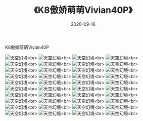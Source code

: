 ﻿---
layout: post
title: 《K8傲娇萌萌Vivian40P》
date: 2020-09-16
img: http://photo.orgx.cf/性感/2020/K8傲娇萌萌Vivian40P/000.jpg
tags: [美女,性感,泳衣]
---

K8傲娇萌萌Vivian40P



![天空幻境](http://photo.orgx.cf/性感/2020/K8傲娇萌萌Vivian40P/001.jpg''天空幻境'')<br>
![天空幻境](http://photo.orgx.cf/性感/2020/K8傲娇萌萌Vivian40P/002.jpg''天空幻境'')<br>
![天空幻境](http://photo.orgx.cf/性感/2020/K8傲娇萌萌Vivian40P/003.jpg''天空幻境'')<br>
![天空幻境](http://photo.orgx.cf/性感/2020/K8傲娇萌萌Vivian40P/004.jpg''天空幻境'')<br>
![天空幻境](http://photo.orgx.cf/性感/2020/K8傲娇萌萌Vivian40P/005.jpg''天空幻境'')<br>
![天空幻境](http://photo.orgx.cf/性感/2020/K8傲娇萌萌Vivian40P/006.jpg''天空幻境'')<br>
![天空幻境](http://photo.orgx.cf/性感/2020/K8傲娇萌萌Vivian40P/007.jpg''天空幻境'')<br>
![天空幻境](http://photo.orgx.cf/性感/2020/K8傲娇萌萌Vivian40P/008.jpg''天空幻境'')<br>
![天空幻境](http://photo.orgx.cf/性感/2020/K8傲娇萌萌Vivian40P/009.jpg''天空幻境'')<br>
![天空幻境](http://photo.orgx.cf/性感/2020/K8傲娇萌萌Vivian40P/010.jpg''天空幻境'')<br>
![天空幻境](http://photo.orgx.cf/性感/2020/K8傲娇萌萌Vivian40P/011.jpg''天空幻境'')<br>
![天空幻境](http://photo.orgx.cf/性感/2020/K8傲娇萌萌Vivian40P/012.jpg''天空幻境'')<br>
![天空幻境](http://photo.orgx.cf/性感/2020/K8傲娇萌萌Vivian40P/013.jpg''天空幻境'')<br>
![天空幻境](http://photo.orgx.cf/性感/2020/K8傲娇萌萌Vivian40P/014.jpg''天空幻境'')<br>
![天空幻境](http://photo.orgx.cf/性感/2020/K8傲娇萌萌Vivian40P/015.jpg''天空幻境'')<br>
![天空幻境](http://photo.orgx.cf/性感/2020/K8傲娇萌萌Vivian40P/016.jpg''天空幻境'')<br>
![天空幻境](http://photo.orgx.cf/性感/2020/K8傲娇萌萌Vivian40P/017.jpg''天空幻境'')<br>
![天空幻境](http://photo.orgx.cf/性感/2020/K8傲娇萌萌Vivian40P/018.jpg''天空幻境'')<br>
![天空幻境](http://photo.orgx.cf/性感/2020/K8傲娇萌萌Vivian40P/019.jpg''天空幻境'')<br>
![天空幻境](http://photo.orgx.cf/性感/2020/K8傲娇萌萌Vivian40P/020.jpg''天空幻境'')<br>
![天空幻境](http://photo.orgx.cf/性感/2020/K8傲娇萌萌Vivian40P/021.jpg''天空幻境'')<br>
![天空幻境](http://photo.orgx.cf/性感/2020/K8傲娇萌萌Vivian40P/022.jpg''天空幻境'')<br>
![天空幻境](http://photo.orgx.cf/性感/2020/K8傲娇萌萌Vivian40P/023.jpg''天空幻境'')<br>
![天空幻境](http://photo.orgx.cf/性感/2020/K8傲娇萌萌Vivian40P/024.jpg''天空幻境'')<br>
![天空幻境](http://photo.orgx.cf/性感/2020/K8傲娇萌萌Vivian40P/025.jpg''天空幻境'')<br>
![天空幻境](http://photo.orgx.cf/性感/2020/K8傲娇萌萌Vivian40P/026.jpg''天空幻境'')<br>
![天空幻境](http://photo.orgx.cf/性感/2020/K8傲娇萌萌Vivian40P/027.jpg''天空幻境'')<br>
![天空幻境](http://photo.orgx.cf/性感/2020/K8傲娇萌萌Vivian40P/028.jpg''天空幻境'')<br>
![天空幻境](http://photo.orgx.cf/性感/2020/K8傲娇萌萌Vivian40P/029.jpg''天空幻境'')<br>
![天空幻境](http://photo.orgx.cf/性感/2020/K8傲娇萌萌Vivian40P/030.jpg''天空幻境'')<br>
![天空幻境](http://photo.orgx.cf/性感/2020/K8傲娇萌萌Vivian40P/031.jpg''天空幻境'')<br>
![天空幻境](http://photo.orgx.cf/性感/2020/K8傲娇萌萌Vivian40P/032.jpg''天空幻境'')<br>
![天空幻境](http://photo.orgx.cf/性感/2020/K8傲娇萌萌Vivian40P/033.jpg''天空幻境'')<br>
![天空幻境](http://photo.orgx.cf/性感/2020/K8傲娇萌萌Vivian40P/034.jpg''天空幻境'')<br>
![天空幻境](http://photo.orgx.cf/性感/2020/K8傲娇萌萌Vivian40P/035.jpg''天空幻境'')<br>
![天空幻境](http://photo.orgx.cf/性感/2020/K8傲娇萌萌Vivian40P/036.jpg''天空幻境'')<br>
![天空幻境](http://photo.orgx.cf/性感/2020/K8傲娇萌萌Vivian40P/037.jpg''天空幻境'')<br>
![天空幻境](http://photo.orgx.cf/性感/2020/K8傲娇萌萌Vivian40P/038.jpg''天空幻境'')<br>
![天空幻境](http://photo.orgx.cf/性感/2020/K8傲娇萌萌Vivian40P/039.jpg''天空幻境'')<br>
![天空幻境](http://photo.orgx.cf/性感/2020/K8傲娇萌萌Vivian40P/040.jpg''天空幻境'')<br>